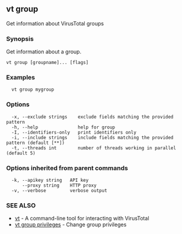 ## vt group

Get information about VirusTotal groups

### Synopsis

Get information about a group.

```
vt group [groupname]... [flags]
```

### Examples

```
  vt group mygroup
```

### Options

```
  -x, --exclude strings    exclude fields matching the provided pattern
  -h, --help               help for group
  -I, --identifiers-only   print identifiers only
  -i, --include strings    include fields matching the provided pattern (default [**])
  -t, --threads int        number of threads working in parallel (default 5)
```

### Options inherited from parent commands

```
  -k, --apikey string   API key
      --proxy string    HTTP proxy
  -v, --verbose         verbose output
```

### SEE ALSO

* [vt](vt.md)	 - A command-line tool for interacting with VirusTotal
* [vt group privileges](vt_group_privileges.md)	 - Change group privileges


